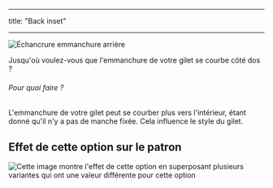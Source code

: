 - - -
title: "Back inset"
- - -

![Échancrure emmanchure arrière](backinset.svg)

Jusqu'où voulez-vous que l'emmanchure de votre gilet se courbe côté dos ?

<Note>

###### Pour quoi faire ?

L'emmanchure de votre gilet peut se courber plus vers l'intérieur, étant donné qu'il n'y a pas de manche fixée.
Cela influence le style du gilet.

</Note>

## Effet de cette option sur le patron

![Cette image montre l'effet de cette option en superposant plusieurs variantes qui ont une valeur différente pour cette option](wahid_backinset_sample.svg "Effect of this option on the pattern")

